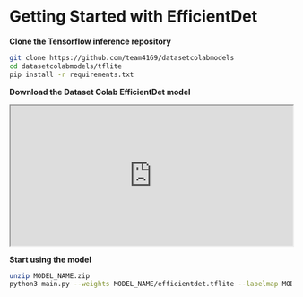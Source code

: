 # Getting Started with EfficientDet

**Clone the Tensorflow inference repository**

```bash
git clone https://github.com/team4169/datasetcolabmodels
cd datasetcolabmodels/tflite
pip install -r requirements.txt
```

**Download the Dataset Colab EfficientDet model**

<iframe
  src="https://datasetcolab.com/embed?model=efficientdet"
  style="width: 100%; height: 250px;"
></iframe>

**Start using the model**

```bash
unzip MODEL_NAME.zip
python3 main.py --weights MODEL_NAME/efficientdet.tflite --labelmap MODEL_NAME/labelmap.pbtxt
```